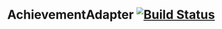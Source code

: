 # AchievementAdapter [![Build Status](https://travis-ci.org/Vankka/AchievementAdapter.svg?branch=master)](https://travis-ci.org/Vankka/AchievementAdapter)
